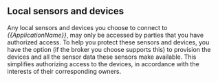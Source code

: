 ﻿Local sensors and devices
---------------------------

Any local sensors and devices you choose to connect to *{{ApplicationName}}*, may only be accessed by parties that you have authorized access.
To help you protect these sensors and devices, you have the option (if the broker you choose supports this) to provision the devices and all
the sensor data these sensors make available. This simplifies authorizing access to the devices, in accordance with the interests of their 
corresponding owners.